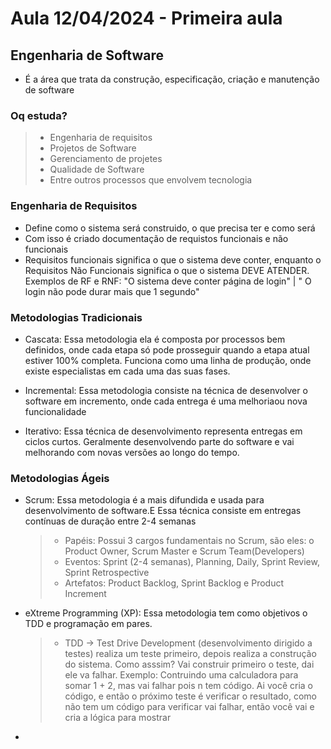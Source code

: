 # Aula 12/04/2024 - Primeira aula

## Engenharia de Software

- É a área que trata da construção, especificação, criação e manutenção de software


### Oq estuda?

> - Engenharia de requisitos
> - Projetos de Software
> - Gerenciamento de projetes
> - Qualidade de Software
> - Entre outros processos que envolvem tecnologia

### Engenharia de Requisitos

- Define como o sistema será construido, o que precisa ter e como será
- Com isso é criado documentação de requistos funcionais e não funcionais
- Requisitos funcionais significa o que o sistema deve conter, enquanto o Requisitos Não Funcionais significa o que o sistema DEVE ATENDER. Exemplos de RF e RNF: "O sistema deve conter página de login" | " O login não pode durar mais que 1 segundo"

### Metodologias Tradicionais

- Cascata:  Essa metodologia ela é composta por processos bem definidos, onde cada etapa só pode prosseguir quando a etapa atual estiver 100% completa. Funciona como uma linha de produção, onde existe especialistas em cada uma das suas fases.

- Incremental: Essa metodologia consiste na técnica de desenvolver o software em incremento, onde cada entrega é uma melhoriaou nova funcionalidade

- Iterativo: Essa técnica de desenvolvimento representa entregas em ciclos curtos. Geralmente desenvolvendo parte do software e vai melhorando com novas versões ao longo do tempo.

### Metodologias Ágeis

- Scrum: Essa metodologia é a mais difundida e usada para desenvolvimento de software.E Essa técnica consiste em entregas contínuas de duração entre 2-4 semanas
    > - Papéis:  Possui 3 cargos fundamentais no Scrum, são eles: o Product Owner, Scrum Master e Scrum Team(Developers)
    > - Eventos: Sprint (2-4 semanas), Planning, Daily, Sprint Review, Sprint Retrospective
    > - Artefatos: Product Backlog, Sprint Backlog e Product Increment

- eXtreme Programming (XP): Essa metodologia tem como objetivos o TDD e programação em pares. 
    > - TDD -> Test Drive Development (desenvolvimento dirigido a testes) realiza um teste primeiro, depois realiza a construção do sistema. Como asssim? Vai construir primeiro o teste, dai ele va falhar. Exemplo: Contruindo uma calculadora para somar 1 + 2, mas vai falhar pois n tem código. Ai você cria o código, e então o próximo teste é verificar o resultado, como não tem um código para verificar vai falhar, então você vai e cria a lógica para mostrar

-